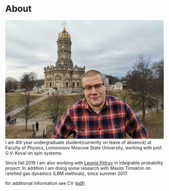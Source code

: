 # About 
![](photo2020.jpg?raw=true)
I am 4th year undergraduate student(currently on leave of absence) at Faculty of Physics, Lomonosov Moscow State University, working with prof. G.V. Koval on spin systems. 

Since fall 2019 I am also working with [Leonid Petrov](https://lpetrov.cc/) in integrable probability project.
In addition I am doing some research with Maxim Timokhin on rarefied gas dynamics (LBM methods), since summer 2017.

for additional information see CV (<a href='tikhonov_cv.pdf'>pdf</a>)

